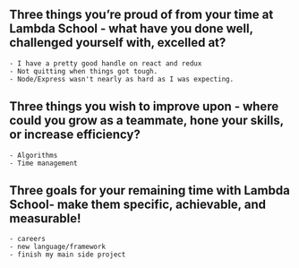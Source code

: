 ## Three things you’re proud of from your time at Lambda School - what have you done well, challenged yourself with, excelled at?
    - I have a pretty good handle on react and redux
    - Not quitting when things got tough.
    - Node/Express wasn't nearly as hard as I was expecting.

## Three things you wish to improve upon - where could you grow as a teammate, hone your skills, or increase efficiency?

    - Algorithms
    - Time management

## Three goals for your remaining time with Lambda School- make them specific, achievable, and measurable!

    - careers
    - new language/framework
    - finish my main side project 

